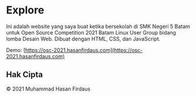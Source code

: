 # Explore

Ini adalah website yang saya buat ketika bersekolah di SMK Negeri 5 Batam untuk Open Source Competition 2021 Batam Linux User Group bidang lomba Desain Web. Dibuat dengan HTML, CSS, dan JavaScript.

Demo: [https://osc-2021.hasanfirdaus.com](https://osc-2021.hasanfirdaus.com)

## Hak Cipta

&copy; 2021 Muhammad Hasan Firdaus